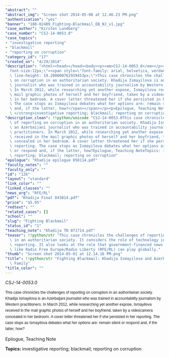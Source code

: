 ```yaml
---
"abstract": ""
"abstract_img": "Screen shot 2014-05-08 at 12.46.23 PM.png"
"authentication": "yes"
"banner": "180-02409_Fighting-Blackmail_EB_NJ_v1.jpg"
"case_author": "Kirsten Lundberg"
"case_number": "CSJ-14-0053.0"
"case_topics":
- "investigative reporting"
- "blackmail"
- "reporting on corruption"
"category_id": "17"
"created_on": "4/29/2014"
"description": "<html><head></head><body><p><em>CSJ-14-0053.0</em></p><p><span style=\"\
  font-size:12px;\"><span style=\"font-family: arial, helvetica, verdana, sans-serif;\
  \ line-height: 19.200000762939453px;\">This case chronicles the challenges of reporting\
  \ on corruption in an authoritarian society. Khadija Ismayilova is an Azerbaijani\
  \ journalist who was trained in accountability journalism by Western practitioners.\
  \ In March 2012, while researching yet another expose, Ismayilova received in the\
  \ mail graphic photos of herself and her boyfriend, taken by a videocamera concealed\
  \ in her bedroom. A cover letter threatened her if she persisted in her reporting.\
  \ The case stops as Ismayilova debates what her options are: remain silent or respond\
  \ and, if the latter, how?</span></span></p><p>Epilogue, Teaching Note</p><p><strong>Topics:\
  \ </strong>investigative reporting; blackmail; reporting on corruption</p></body></html>"
"description_clean": !!python/unicode "CSJ-14-0053.0This case chronicles the challenges\
  \ of reporting on corruption in an authoritarian society. Khadija Ismayilova is\
  \ an Azerbaijani journalist who was trained in accountability journalism by Western\
  \ practitioners. In March 2012, while researching yet another expose, Ismayilova\
  \ received in the mail graphic photos of herself and her boyfriend, taken by a videocamera\
  \ concealed in her bedroom. A cover letter threatened her if she persisted in her\
  \ reporting. The case stops as Ismayilova debates what her options are: remain silent\
  \ or respond and, if the latter, how?Epilogue, Teaching NoteTopics: investigative\
  \ reporting; blackmail; reporting on corruption"
"epologue": "Khadija epilogue 050114.pdf"
"faculty_notes": ""
"faculty_only": ""
"id": "126"
"layout": "standard"
"link_color": ""
"linked_classes": ""
"news_org": "RFE/RL"
"pdf": "Khadija Final 043014.pdf"
"price": "$5.95"
"redtext": ""
"related_cases": []
"school": ""
"slug": "Fighting Blackmail"
"status_id": "1"
"teaching_note": "Khadija TN 071714.pdf"
"teaser": !!python/str "This case chronicles the challenges of reporting on corruption\
  \ in an authoritarian society. It considers the role of technology in today’s investigative\
  \ reporting. It also looks at the role that government-financed news organizations\
  \ like Radio Free Europe/Radio Liberty (RFE/RL) can play globally."
"thumb": "Screen shot 2014-05-01 at 12.14.16 PM.png"
"title": !!python/str "Fighting Blackmail: Khadija Ismayilova and Azerbaijan’s First\
  \ Family"
"title_color": ""
---
```

<html><head></head><body><p><em>CSJ-14-0053.0</em></p><p><span style="font-size:12px;"><span style="font-family: arial, helvetica, verdana, sans-serif; line-height: 19.200000762939453px;">This case chronicles the challenges of reporting on corruption in an authoritarian society. Khadija Ismayilova is an Azerbaijani journalist who was trained in accountability journalism by Western practitioners. In March 2012, while researching yet another expose, Ismayilova received in the mail graphic photos of herself and her boyfriend, taken by a videocamera concealed in her bedroom. A cover letter threatened her if she persisted in her reporting. The case stops as Ismayilova debates what her options are: remain silent or respond and, if the latter, how?</span></span></p><p>Epilogue, Teaching Note</p><p><strong>Topics: </strong>investigative reporting; blackmail; reporting on corruption</p></body></html>
